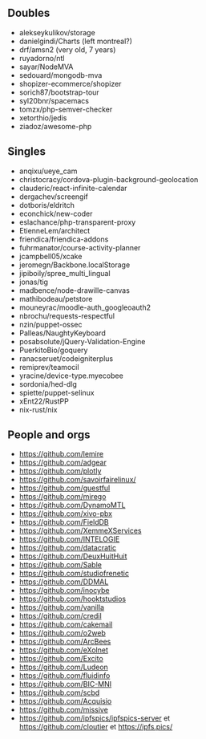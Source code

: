 ## Doubles
* alekseykulikov/storage
* danielgindi/Charts (left montreal?)
* drf/amsn2 (very old, 7 years)
* ruyadorno/ntl
* sayar/NodeMVA
* sedouard/mongodb-mva
* shopizer-ecommerce/shopizer
* sorich87/bootstrap-tour
* syl20bnr/spacemacs
* tomzx/php-semver-checker
* xetorthio/jedis
* ziadoz/awesome-php

## Singles
* anqixu/ueye_cam
* christocracy/cordova-plugin-background-geolocation
* clauderic/react-infinite-calendar
* dergachev/screengif
* dotboris/eldritch
* econchick/new-coder
* eslachance/php-transparent-proxy
* EtienneLem/architect
* friendica/friendica-addons
* fuhrmanator/course-activity-planner
* jcampbell05/xcake
* jeromegn/Backbone.localStorage
* jipiboily/spree_multi_lingual
* jonas/tig
* madbence/node-drawille-canvas
* mathibodeau/petstore
* mouneyrac/moodle-auth_googleoauth2
* nbrochu/requests-respectful
* nzin/puppet-ossec
* Palleas/NaughtyKeyboard
* posabsolute/jQuery-Validation-Engine
* PuerkitoBio/goquery
* ranacseruet/codeigniterplus
* remiprev/teamocil
* yracine/device-type.myecobee
* sordonia/hed-dlg
* spiette/puppet-selinux
* xEnt22/RustPP
* nix-rust/nix

## People and orgs
* https://github.com/lemire
* https://github.com/adgear
* https://github.com/plotly
* https://github.com/savoirfairelinux/
* https://github.com/guestful
* https://github.com/mirego
* https://github.com/DynamoMTL
* https://github.com/xivo-pbx
* https://github.com/FieldDB
* https://github.com/XemmeXServices
* https://github.com/INTELOGIE
* https://github.com/datacratic
* https://github.com/DeuxHuitHuit
* https://github.com/Sable
* https://github.com/studiofrenetic
* https://github.com/DDMAL
* https://github.com/inocybe
* https://github.com/hooktstudios
* https://github.com/vanilla
* https://github.com/credil
* https://github.com/cakemail
* https://github.com/o2web
* https://github.com/ArcBees
* https://github.com/eXolnet
* https://github.com/Excito
* https://github.com/Ludeon
* https://github.com/fluidinfo
* https://github.com/BIC-MNI
* https://github.com/scbd
* https://github.com/Acquisio
* https://github.com/missive
* https://github.com/ipfspics/ipfspics-server et https://github.com/cloutier et https://ipfs.pics/
